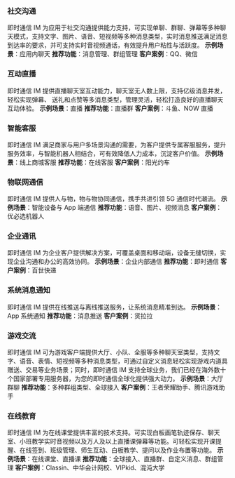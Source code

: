 ### 社交沟通
即时通信 IM 为应用于社交沟通提供能力支持，可实现单聊、群聊、弹幕等多种聊天模式，支持文字、图片、语音、短视频等多种消息类型，实时消息推送满足消息到达率的要求，并可支持实时音视频通话，有效提升用户粘性与活跃度。
**示例场景**：应用内聊天
**推荐功能**：消息管理、群组管理
**客户案例**：QQ、微信

### 互动直播
即时通信 IM 提供直播聊天室互动能力，聊天室无人数上限，支持亿级消息并发，轻松实现弹幕、 送礼和点赞等多消息类型，管理灵活，轻松打造良好的直播聊天互动体验。
**示例场景**：直播
**推荐功能**：直播群
**客户案例**：斗鱼、NOW 直播

### 智能客服
即时通信 IM 满足商家与用户多场景沟通的需要，为客户提供专属客服服务，提升服务效率，与智能机器人相结合，可有效降低人力成本，沉淀客户价值。
**示例场景**：线上商城客服
**推荐功能**：在线客服
**客户案例**：阳光约车


### 物联网通信
即时通信 IM 提供人与物，物与物协同通信，携手共进引领 5G 通信时代潮流。
**示例场景**：智能设备与 App 端通信
**推荐功能**：语音、图片、视频消息
**客户案例**：优必选机器人


### 企业通讯
即时通信 IM 为企业客户提供解决方案，可覆盖桌面和移动端，设备无缝切换，实现企业沟通和办公的高效协同。
**示例场景**：企业内部通信
**推荐功能**：即时通信
**客户案例**：百世快递

### 系统消息通知
即时通信 IM 提供在线推送与离线推送服务，让系统消息精准到达。
**示例场景**：App 系统通知
**推荐功能**：消息推送
**客户案例**：货拉拉

### 游戏交流
即时通信 IM 可为游戏客户端提供大厅、小队、全服等多种聊天室类型，支持文字、语音、表情、短视频等多种消息类型，可通过自定义消息轻松实现游戏内道具赠送、交易等业务场景；同时，即时通信 IM 支持全球业务，我们已经在海外数十个国家部署专用服务器，为您的即时通信全球化提供强大动力。
**示例场景**：大厅群聊
**推荐功能**：多种群组类型、全球接入
**客户案例**：王者荣耀助手、腾讯游戏助手

### 在线教育
即时通信 IM 为在线课堂提供丰富的技术支持。可实现白板画笔轨迹保存、聊天室、小班教学实时音视频以及万人及以上直播课弹幕等功能。可轻松实现开课提醒、在线签到、班级管理、师生互动、白板教学、提问以及作业布置等功能。
**示例场景**：在线课堂、直播课
**推荐功能**：全球接入、直播群、自定义消息、群组管理
**客户案例**：Classin、中华会计网校、VIPkid、混沌大学
